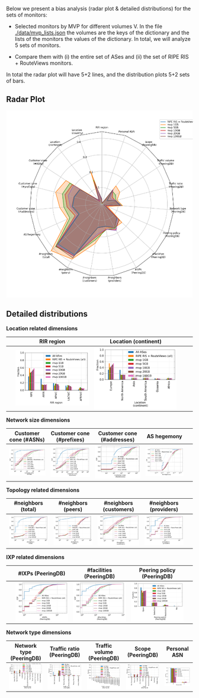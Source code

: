 Below we present a bias analysis (radar plot & detailed distributions) for the sets of monitors:

- Selected monitors by MVP for different volumes V. In the file [./data/mvp_lists.json](./data/mvp_lists.json) the volumes are the keys of the dictionary and the lists of the monitors the values of the dictionary. In total, we will analyze 5 sets of monitors.

- Compare them with (i) the entire set of ASes and (ii) the set of RIPE RIS + RouteViews monitors. 

In total the radar plot will have 5+2 lines, and the distribution plots 5+2 sets of bars.

## Radar Plot

![Radar plot - ris_rv_ris+rv_bgp_bias](./figures/MVP_lists/fig_radar_all_mvp_ris+rv.png?raw=true) 

## Detailed distributions

**Location related dimensions**

&nbsp;|RIR region|Location (continent)|&nbsp;| &nbsp;
:---:|:---:|:---:|:---:|:---:
&nbsp; |![](./figures/MVP_lists/Fig_Histogram_AS_rank_source_mvp_lists.png?raw=true)| ![](./figures/MVP_lists/Fig_Histogram_AS_rank_continent_mvp_lists.png?raw=true)|&nbsp;|&nbsp;


**Network size dimensions**

Customer cone (#ASNs) | Customer cone (#prefixes) | Customer cone (#addresses) | AS hegemony | &nbsp;
:---:|:---:|:---:|:---:|:---:
![](./figures/MVP_lists/Fig_CDF_AS_rank_numberAsns_mvp_lists.png?raw=true)|![](./figures/MVP_lists/Fig_CDF_AS_rank_numberPrefixes_mvp_lists.png?raw=true)|![](./figures/MVP_lists/Fig_CDF_AS_rank_numberAddresses_mvp_lists.png?raw=true)|![](./figures/MVP_lists/Fig_CDF_AS_hegemony_mvp_lists.png?raw=true)|&nbsp;


**Topology related dimensions**

#neighbors (total)|#neighbors (peers)|#neighbors (customers)|#neighbors (providers)|&nbsp;
:---:|:---:|:---:|:---:|:---:
![](./figures/MVP_lists/Fig_CDF_AS_rank_total_mvp_lists.png?raw=true)|![](./figures/MVP_lists/Fig_CDF_AS_rank_peer_mvp_lists.png?raw=true)|![](./figures/MVP_lists/Fig_CDF_AS_rank_customer_mvp_lists.png?raw=true)|![](./figures/MVP_lists/Fig_CDF_AS_rank_provider_mvp_lists.png?raw=true)|&nbsp;



**IXP related dimensions**

&nbsp;|#IXPs (PeeringDB)|#facilities (PeeringDB)|Peering policy (PeeringDB)|&nbsp;
:---:|:---:|:---:|:---:|:---:
&nbsp;|![](./figures/MVP_lists/Fig_CDF_peeringDB_ix_count_mvp_lists.png?raw=true)|![](./figures/MVP_lists/Fig_CDF_peeringDB_fac_count_mvp_lists.png?raw=true)|![](./figures/MVP_lists/Fig_Histogram_peeringDB_policy_general_mvp_lists.png?raw=true)|&nbsp;


**Network type dimensions**

Network type (PeeringDB)|Traffic ratio (PeeringDB)|Traffic volume (PeeringDB)|Scope (PeeringDB)|Personal ASN
:---:|:---:|:---:|:---:|:---:
![](./figures/MVP_lists/Fig_Histogram_peeringDB_info_type_mvp_lists.png?raw=true)|![](./figures/MVP_lists/Fig_Histogram_peeringDB_info_ratio_mvp_lists.png?raw=true)|![](./figures/MVP_lists/Fig_Histogram_peeringDB_info_traffic_mvp_lists.png?raw=true)|![](./figures/MVP_lists/Fig_Histogram_peeringDB_info_scope_mvp_lists.png?raw=true)|![](./figures/MVP_lists/Fig_Histogram_is_personal_AS_mvp_lists.png?raw=true)


